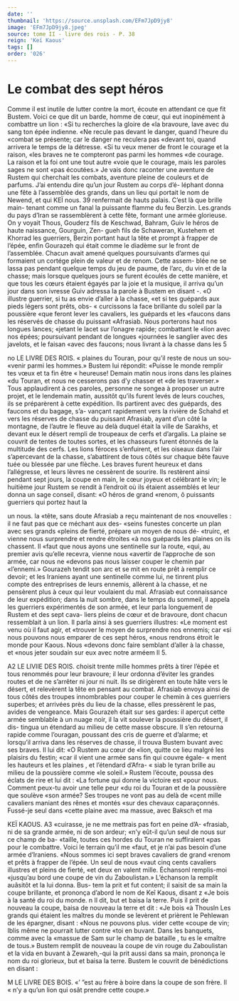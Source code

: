 ```yaml
---
date: ''
thumbnail: 'https://source.unsplash.com/EFm7JpD9jy8'
image: 'EFm7JpD9jy8.jpeg'
source: tome II - livre des rois - P. 38
reign: 'Keï Kaous'
tags: []
order: '026'
---
```


# Le combat des sept héros

Comme il est inutile de lutter contre la mort, écoute en attendant ce que fit Bustem. Voici ce que dit un barde, homme de cœur, qui eut inopinément
à combattre un lion : «Si tu recherches la gloire de «la bravoure, lave avec du sang ton épée indienne.
«Ne recule pas devant le danger, quand l’heure du «combat se présente; car le danger ne reculera pas «devant toi, quand arrivera le temps de la détresse. «Si tu veux mener de front le courage et la raison, «les braves ne te compteront pas parmi les hommes «de courage. La raison et la foi ont une tout autre «voie que le courage, mais les paroles sages ne sont «pas écoutées.» Je vais donc raconter une aventure
de Rustem qui cherchait les combats, aventure pleine de couleurs et de parfums.
J’ai entendu dire qu’un jour Rustem au corps d’é-
léphant donna une fête à l’assemblée des grands,
dans un lieu qui portait le nom de Newend, et qui
KEÏ nous. 39 renfermait de hauts palais. C’est là que brille main-
tenant comme un fanal la puissante flamme du feu Berzin. Les.grands du pays d’Iran se rassemblèrent
à cette fête, formant une armée glorieuse. On y voyait Thous, Gouderz fils de Keschwad, Bahram, Guiv le héros de haute naissance, Gourguin, Zen- gueh fils de Schaweran, Kustehem et Khorrad les guerriers, Berzin portant haut la tête et prompt à frapper de l’épée, enfin Gourazeh qui était comme
le diadème sur le front de l’assemblée. Chacun avait amené quelques poursuivants d’armes qui formaient
un cortége plein de valeur et de renom. Cette assem- blée ne se lassa pas pendant quelque temps du jeu de paume, de l’arc, du vin et de la chasse; mais lorsque quelques jours se furent écoulés de cette manière, et que tous les cœurs étaient égayés par la
joie et la musique, il arriva qu’un jour dans son ivresse Guiv adressa la parole à Bustem en disant -. «O illustre guerrier, si tu as envie d’aller à la chasse,
«et si tes guépards aux pieds légers sont prêts, obs-
« curcissons la face brillante du soleil par la poussière «que feront lever les cavaliers, les guépards et les «faucons dans les réservés de chasse du puissant «Afrasiab. Nous porterons haut nos longues lances; «jetant le lacet sur l’onagre rapide; combattant le «lion avec nos épées; poursuivant pendant de longues «journées le sanglier avec des javelots, et le faisan «avec des faucons; nous livrant à la chasse dans les
5

no LE LIVRE DES ROIS.
« plaines du Touran, pour qu’il reste de nous un sou-
«venir parmi les hommes.» Bustem lui répondit: «Puisse le monde remplir tes vœux et ta fin être
« heureuse! Demain matin nous irons dans les plaines «du Touran, et nous ne cesserons pas d’y chasser et «de les traverser.»
Tous applaudirent à ces paroles, personne ne songea à proposer un autre projet, et le lendemain matin, aussitôt qu’ils furent levés de leurs couches,
ils se préparèrent à cette expédition. Ils partirent
avec des guépards, des faucons et du bagage, s’a- vançant rapidement vers la rivière de Schahd et vers
les réserves de chasse du puissant Afrasiab, ayant d’un côté la montagne, de l’autre le fleuve au delà
duquel était la ville de Sarakhs, et devant eux le désert rempli de troupeaux de cerfs et d’argalis. La plaine se couvrit de tentes de toutes sortes, et les chasseurs furent étonnés de la multitude des cerfs.
Les lions féroces s’enfuirent, et les oiseaux dans l’air s’apercevant de la chasse, s’abattirent de tous côtés
sur chaque bête fauve tuée ou blessée par une flèche.
Les braves furent heureux et dans l’allégresse, et
leurs lèvres ne cessèrent de sourire. Ils restèrent
ainsi pendant sept jours, la coupe en main, le cœur joyeux et célébrant le vin; le huitième jour Rustem
se rendit à l’endroit où ils étaient assemblés et leur donna un sage conseil, disant: «O héros de grand «renom, ô puissants guerriers qui portez haut la

un nous. la «tête, sans doute Afrasiab a reçu maintenant de nos
«nouvelles : il ne faut pas que ce méchant aux des- «seins funestes concerte un plan avec ses grands «pleins de fierté, prépare un moyen de nous dé-
«truirc, et vienne nous surprendre et rendre étroites
«à nos guépards les plaines on ils chassent. Il
«faut que nous ayons une sentinelle sur la route, «qui, au premier avis qu’elle recevra, vienne nous «avertir de l’approche de son armée, car nous ne «devons pas nous laisser couper le chemin par «l’ennemi.» Gourazeh tendit son arc et se mit en
route prêt à remplir ce devoir; et les Iraniens ayant une sentinelle comme lui, ne tinrent plus compte des entreprises de leurs ennemis, allèrent à la chasse,
et ne pensèrent plus à ceux qui leur voulaient du mal.
Afrasiab eut connaissance de leur expédition; dans la nuit sombre, dans le temps du sommeil, il appela les guerriers expérimentés de son armée, et
leur parla longuement de Rustem et des sept cava- liers pleins de cœur et de bravoure, dont chacun ressemblait à un lion. Il parla ainsi à ses guerriers illustres: «Le moment est venu où il faut agir, et «trouver le moyen de surprendre nos ennemis; car «si nous pouvons nous emparer de ces sept héros, «nous rendrons étroit le monde pour Kaous. Nous «devons donc faire semblant d’aller à la chasse, et «nous jeter soudain sur eux avec notre arméem Il 5.

A2 LE LlVIlE DES ROIS. choisit trente mille hommes prêts à tirer l’épée et
tous renommés pour leur bravoure; il leur ordonna d’éviter les grandes routes et de ne s’arrêter ni jour
ni nuit. Ils se dirigèrent en toute hâte vers le désert,
et relevèrent la tête en pensant au combat. Afrasiab envoya ainsi de tous côtés des troupes innombrables pour couper le chemin à ces guerriers superbes; et arrivées près du lieu de la chasse, elles pressèrent le
pas, avides de vengeance. Mais Gourazeh était sur ses gardes: il aperçut cette armée semblable à un nuage noir, il la vit soulever la poussière du désert, il dis- tingua un étendard au milieu de cette masse obscure. Il s’en retourna rapide comme l’ouragan, poussant
des cris de guerre et d’alarme; et lorsqu’il arriva
dans les réserves de chasse, il trouva Bustem buvant avec ses braves. Il lui dit: «O Rustem au cœur de «lion, quitte ce lieu malgré les plaisirs du festin; «car il vient une armée sans fin qui couvre égale-
« ment les hauteurs et les plaines , et l’étendard d’Afra-
« siab le tyran brille au milieu de la poussière comme «le soleil.» Rustem l’écoute, poussa des éclats de
rire et lui dit : «La fortune qui donne la victoire est «pour nous. Comment peux-tu avoir une telle peur «du roi du Touran et de la poussière que soulève «son armée? Ses troupes ne vont pas au delà de «cent mille cavaliers maniant des rênes et montés «sur des chevaux caparaçonnés. Fussé-je seul dans «cette plaine avec ma massue, avec Baksch et ma

KEÏ KAOUS. A3 «cuirasse, je ne me mettrais pas fort en peine d’A-
«frasiab, ni de sa grande armée, ni de son ardeur; «n’y eût-il qu’un seul de nous sur ce champ de ba-
«taille, toutes ces hordes du Touran ne suffiraient «pas pour le combattre. Voici le terrain qu’il me «faut, et je n’ai pas besoin d’une armée d’Iraniens.
«Nous sommes ici sept braves cavaliers de grand «renom et prêts à frapper de l’épée. Un seul de nous
«vaut cinq cents cavaliers illustres et pleins de fierté, «et deux en valent mille. Échansonl remplis-moi «jusqu’au bord une coupe de vin du Zaboulistan.» L’échanson la remplit auâsitôt et la lui donna. Bus-
tem la prit et fut content; il saisit de sa main la coupe brillante, et prononça d’abord le nom de Keî
Kaous, disant z «Je bois à la santé du roi du monde. n
Il dit, but et baisa la terre. Puis il prit de nouveau la coupe, baisa de nouveau la terre et dit : «Je bois «à Thousln Les grands qui étaient les maîtres du
monde se levèrent et prièrent le Pehlewan de les épargner, disant : «Nous ne pouvons plus. vider cette «coupe de vin; Iblis même ne pourrait lutter contre «toi en buvant. Dans les banquets, comme avec la «massue de Sam sur le champ de bataille , tu es le «maître de tous.» Bustem remplit de nouveau la coupe de vin rouge du Zaboulistan et la vida en buvant à Zewareh,-qui la prit aussi dans sa main,
prononça le nom du roi glorieux, but et baisa la terre. Bustem le couvrit de bénédictions en disant :

M LE LIVRE DES BOIS.
«’ ”est au frère à boire dans la coupe de son frère. Il
« n’y a qu’un lion qui osât prendre cette coupe.»
